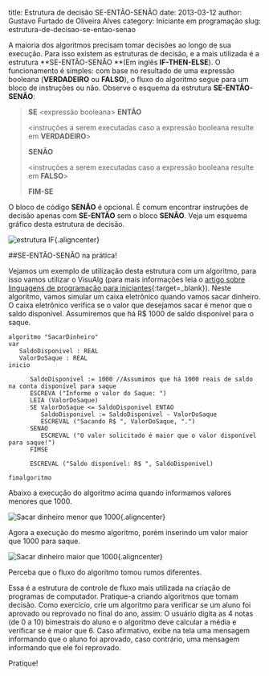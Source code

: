 title: Estrutura de decisão SE-ENTÃO-SENÃO
date: 2013-03-12
author: Gustavo Furtado de Oliveira Alves
category: Iniciante em programação
slug: estrutura-de-decisao-se-entao-senao

A maioria dos algoritmos precisam tomar decisões ao longo de sua
execução. Para isso existem as estruturas de decisão, e a mais utilizada
é a estrutura **SE-ENTÃO-SENÃO **(Em inglês **IF-THEN-ELSE**). O
funcionamento é simples: com base no resultado de uma expressão booleana
(**VERDADEIRO** ou **FALSO**), o fluxo do algoritmo segue para um bloco
de instruções ou não. Observe o esquema da estrutura **SE-ENTÃO-SENÃO**:

> **SE** &lt;expressão booleana&gt; **ENTÃO**
>
> &lt;instruções a serem executadas caso a expressão booleana resulte em
> **VERDADEIRO**&gt;
>
> **SENÃO**
>
> &lt;instruções a serem executadas caso a expressão booleana resulte em
> **FALSO**&gt;
>
> **FIM-SE**

O bloco de código **SENÃO** é opcional. É comum encontrar instruções de
decisão apenas com **SE-ENTÃO** sem o bloco **SENÃO**. Veja um esquema
gráfico desta estrutura de decisão.

![estrutura
IF](/images/estrutura-de-decisao-se-entao-senao/estrutura-IF.png){.aligncenter}

##SE-ENTÃO-SENÃO na prática!

Vejamos um exemplo de utilização desta estrutura com um algoritmo, para
isso vamos utilizar o VisuAlg (para mais informações leia o [artigo
sobre linguagens de programação para
iniciantes](http://www.dicasdeprogramacao.com.br/linguagem-de-programacao-para-iniciantes/ "Linguagem de programação para iniciantes"){:target=\_blank}).
Neste algoritmo, vamos simular um caixa eletrônico quando vamos sacar
dinheiro. O caixa eletrônico verifica se o valor que desejamos sacar é
menor que o saldo disponível. Assumiremos que há R\$ 1000 de saldo
disponível para o saque.

```
algoritmo "SacarDinheiro"
var
   SaldoDisponivel : REAL
   ValorDoSaque : REAL
inicio

      SaldoDisponivel := 1000 //Assumimos que há 1000 reais de saldo na conta disponível para saque
      ESCREVA ("Informe o valor do Saque: ")
      LEIA (ValorDoSaque)
      SE ValorDoSaque <= SaldoDisponivel ENTAO
         SaldoDisponivel := SaldoDisponivel - ValorDoSaque
         ESCREVAL ("Sacando R$ ", ValorDoSaque, ".")
      SENAO
         ESCREVAL ("O valor solicitado é maior que o valor disponível para saque!")
      FIMSE

      ESCREVAL ("Saldo disponível: R$ ", SaldoDisponivel)

fimalgoritmo
```

Abaixo a execução do algoritmo acima quando informamos valores menores
que 1000.

![Sacar dinheiro menor que
1000](/images/estrutura-de-decisao-se-entao-senao/Sacar-dinheiro-menor-que-10001.png){.aligncenter}

Agora a execução do mesmo algoritmo, porém inserindo um valor maior que
1000 para saque.

![Sacar dinheiro maior que
1000](/images/estrutura-de-decisao-se-entao-senao/Sacar-dinheiro-maior-que-1000.png){.aligncenter}

Perceba que o fluxo do algoritmo tomou rumos diferentes.

Essa é a estrutura de controle de fluxo mais utilizada na criação de
programas de computador. Pratique-a criando algoritmos que tomam
decisão. Como exercício, crie um algoritmo para verificar se um aluno
foi aprovado ou reprovado no final do ano, assim: O usuário digita as 4
notas (de 0 a 10) bimestrais do aluno e o algoritmo deve calcular a
média e verificar se é maior que 6. Caso afirmativo, exibe na tela uma
mensagem informando que o aluno foi aprovado, caso contrário, uma
mensagem informando que ele foi reprovado.

Pratique!
